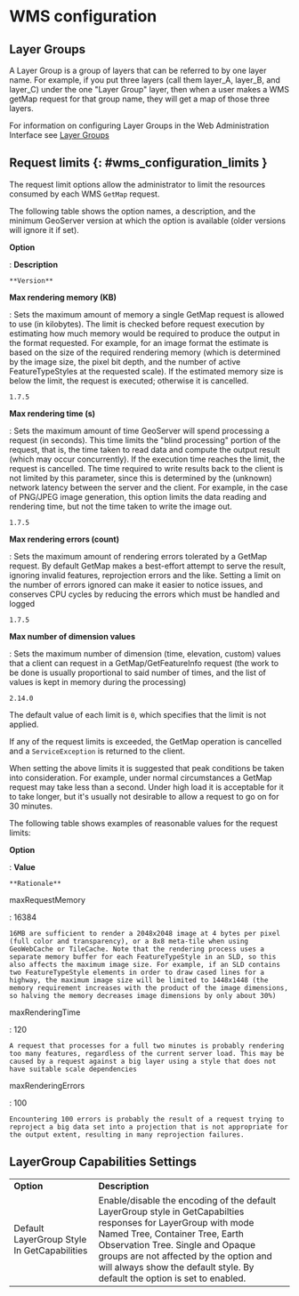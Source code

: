 # WMS configuration

## Layer Groups

A Layer Group is a group of layers that can be referred to by one layer name. For example, if you put three layers (call them layer_A, layer_B, and layer_C) under the one "Layer Group" layer, then when a user makes a WMS getMap request for that group name, they will get a map of those three layers.

For information on configuring Layer Groups in the Web Administration Interface see [Layer Groups](../../data/webadmin/layergroups.md)

## Request limits {: #wms_configuration_limits }

The request limit options allow the administrator to limit the resources consumed by each WMS `GetMap` request.

The following table shows the option names, a description, and the minimum GeoServer version at which the option is available (older versions will ignore it if set).

**Option**

:   **Description**

    **Version**

**Max rendering memory (KB)**

:   Sets the maximum amount of memory a single GetMap request is allowed to use (in kilobytes). The limit is checked before request execution by estimating how much memory would be required to produce the output in the format requested. For example, for an image format the estimate is based on the size of the required rendering memory (which is determined by the image size, the pixel bit depth, and the number of active FeatureTypeStyles at the requested scale). If the estimated memory size is below the limit, the request is executed; otherwise it is cancelled.

    1.7.5

**Max rendering time (s)**

:   Sets the maximum amount of time GeoServer will spend processing a request (in seconds). This time limits the "blind processing" portion of the request, that is, the time taken to read data and compute the output result (which may occur concurrently). If the execution time reaches the limit, the request is cancelled. The time required to write results back to the client is not limited by this parameter, since this is determined by the (unknown) network latency between the server and the client. For example, in the case of PNG/JPEG image generation, this option limits the data reading and rendering time, but not the time taken to write the image out.

    1.7.5

**Max rendering errors (count)**

:   Sets the maximum amount of rendering errors tolerated by a GetMap request. By default GetMap makes a best-effort attempt to serve the result, ignoring invalid features, reprojection errors and the like. Setting a limit on the number of errors ignored can make it easier to notice issues, and conserves CPU cycles by reducing the errors which must be handled and logged

    1.7.5

**Max number of dimension values**

:   Sets the maximum number of dimension (time, elevation, custom) values that a client can request in a GetMap/GetFeatureInfo request (the work to be done is usually proportional to said number of times, and the list of values is kept in memory during the processing)

    2.14.0

The default value of each limit is `0`, which specifies that the limit is not applied.

If any of the request limits is exceeded, the GetMap operation is cancelled and a `ServiceException` is returned to the client.

When setting the above limits it is suggested that peak conditions be taken into consideration. For example, under normal circumstances a GetMap request may take less than a second. Under high load it is acceptable for it to take longer, but it's usually not desirable to allow a request to go on for 30 minutes.

The following table shows examples of reasonable values for the request limits:

**Option**

:   **Value**

    **Rationale**

maxRequestMemory

:   16384

    16MB are sufficient to render a 2048x2048 image at 4 bytes per pixel (full color and transparency), or a 8x8 meta-tile when using GeoWebCache or TileCache. Note that the rendering process uses a separate memory buffer for each FeatureTypeStyle in an SLD, so this also affects the maximum image size. For example, if an SLD contains two FeatureTypeStyle elements in order to draw cased lines for a highway, the maximum image size will be limited to 1448x1448 (the memory requirement increases with the product of the image dimensions, so halving the memory decreases image dimensions by only about 30%)

maxRenderingTime

:   120

    A request that processes for a full two minutes is probably rendering too many features, regardless of the current server load. This may be caused by a request against a big layer using a style that does not have suitable scale dependencies

maxRenderingErrors

:   100

    Encountering 100 errors is probably the result of a request trying to reproject a big data set into a projection that is not appropriate for the output extent, resulting in many reprojection failures.

## LayerGroup Capabilities Settings

|                                             |                                                                                                                                                                                                                                                                                                               |
|---------------------------------------------|---------------------------------------------------------------------------------------------------------------------------------------------------------------------------------------------------------------------------------------------------------------------------------------------------------------|
| **Option**                                  | **Description**                                                                                                                                                                                                                                                                                               |
| Default LayerGroup Style In GetCapabilities | Enable/disable the encoding of the default LayerGroup style in GetCapabilties responses for LayerGroup with mode Named Tree, Container Tree, Earth Observation Tree. Single and Opaque groups are not affected by the option and will always show the default style. By default the option is set to enabled. |
